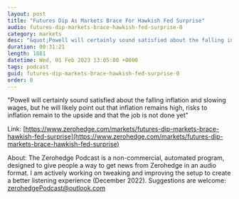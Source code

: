 ```yaml
---
layout: post
title: "Futures Dip As Markets Brace For Hawkish Fed Surprise"
audio: futures-dip-markets-brace-hawkish-fed-surprise-0
category: markets
desc: "&quot;Powell will certainly sound satisfied about the falling inflation and slowing wages, but he will likely point out that inflation remains high, risks to inflation remain to the upside and that the job is not done yet&quot;"
duration: 00:31:21
length: 1881
datetime: Wed, 01 Feb 2023 13:05:00 +0000
tags: podcast
guid: futures-dip-markets-brace-hawkish-fed-surprise-0
order: 0
---
```

&quot;Powell will certainly sound satisfied about the falling inflation and slowing wages, but he will likely point out that inflation remains high, risks to inflation remain to the upside and that the job is not done yet&quot;

Link: [https://www.zerohedge.com/markets/futures-dip-markets-brace-hawkish-fed-surprise](https://www.zerohedge.com/markets/futures-dip-markets-brace-hawkish-fed-surprise)

About: The Zerohedge Podcast is a non-commercial, automated program, designed to give people a way to get news from Zerohedge in an audio format.  I am actively working on tweaking and improving the setup to create a better listening experience (December 2022).  Suggestions are welcome: [zerohedgePodcast@outlook.com](mailto:zerohedgePodcast@outlook.com)